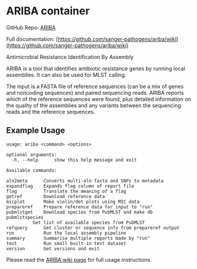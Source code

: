 # ARIBA container

GitHub Repo: [ARIBA](https://github.com/sanger-pathogens/ariba)

Full documentation: [https://github.com/sanger-pathogens/ariba/wiki](https://github.com/sanger-pathogens/ariba/wiki)

Antimicrobial Resistance Identification By Assembly

ARIBA is a tool that identifies antibiotic resistance genes by running local assemblies. It can also be used for MLST calling.

The input is a FASTA file of reference sequences (can be a mix of genes and noncoding sequences) and paired sequencing reads. ARIBA reports which of the reference sequences were found, plus detailed information on the quality of the assemblies and any variants between the sequencing reads and the reference sequences.

## Example Usage

```
usage: ariba <command> <options>

optional arguments:
  -h, --help      show this help message and exit

Available commands:

aln2meta      Converts multi-aln fasta and SNPs to metadata
expandflag    Expands flag column of report file
flag          Translate the meaning of a flag
getref        Download reference data
micplot       Make violin/dot plots using MIC data
prepareref    Prepare reference data for input to "run"
pubmlstget    Download species from PubMLST and make db
pubmlstspecies
	      Get list of available species from PubMLST
refquery      Get cluster or sequence info from prepareref output
run           Run the local assembly pipeline
summary       Summarise multiple reports made by "run"
test          Run small built-in test dataset
version       Get versions and exit
```
Please read the [ARIBA wiki page](https://github.com/sanger-pathogens/ariba/wiki) for full usage instructions.
